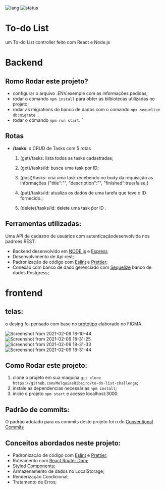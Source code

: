 ![lang](https://img.shields.io/badge/language-Javascript-yellow) ![status](https://img.shields.io/badge/Status-WIP-orange)

# To-do List
um To-do List controller feito com React  e Node.js

# Backend

## Romo Rodar este projeto?
+ configurar o arquivo .ENV.exemple com as informações pedidas;
+ rodar o comando ```npm install``` para obter as bilbiotecas utilizadas no projeto;
+ rodar as migrations do banco de dados com o comando  ```npx sequelize db:migrate ```.
+ rodar o comando ```npm run start```.
`
## Rotas
+ __/tasks__:  o CRUD de Tasks com 5 rotas
    1. (get)/tasks: lista todos as tasks cadastradas;
    
    2. (get)/tasks/id: busca uma task por ID;
    3. (post)/tasks: cria uma task recebendo no body da requisição as informações {"title":"",
	"description":"",
	"finished":true/false,}
    4. (put)/tasks/id: atualiza os dados de uma tarefa que teve o ID fornecido.;
    5. (delete)/tasks/id: delete uma task ṕor ID .

## Ferramentas utilizadas:
Uma API de cadastro de usuários com autenticaçãodesenvolvida nos padroes REST.

+ Backend desenvolvido em [NODE.js](https://nodejs.org/en/about/) e [Express](https://expressjs.com/pt-br/)
+ Desenvolvimento de Api rest;
+ Padronização de código com [Eslint](https://eslint.org/) e [Prettier](https://prettier.io/);
+ Conexão com banco de dado gerenciado com [Sequelize](https://sequelize.org/) banco de dados Postgress;

# frontend

## telas:
o desing foi pensado com base no [protótipo](https://www.figma.com/file/whWZjR3k03ofWNxO73kS6I/Untitled?node-id=0%3A1) elaborado no FIGMA.

![Screenshot from 2021-02-09 18-10-44](https://user-images.githubusercontent.com/54459438/107431456-3c8fd600-6b05-11eb-83f9-40b0ce905798.png)
![Screenshot from 2021-02-09 18-31-25](https://user-images.githubusercontent.com/54459438/107431464-3e599980-6b05-11eb-8df9-bd1e301aa0a2.png)
![Screenshot from 2021-02-09 18-31-33](https://user-images.githubusercontent.com/54459438/107431467-3e599980-6b05-11eb-83a4-4900faf962a5.png)
![Screenshot from 2021-02-09 18-31-44](https://user-images.githubusercontent.com/54459438/107431469-3ef23000-6b05-11eb-81bf-98c83ddc9b4b.png)


## Como Rodar este projeto:
1. clone o projeto em sua maquina ```git clone https://github.com/MelquiasRibeiro/to-do-list-challenge```;
2. instale as dependencias necessárias ```npm install```;
3. inicie o projeto ```npm start``` e acesse localhost:3000.

## Padrão de commits:
O padrão adotado para os commits deste projeto foi o do [Conventional Commits](https://www.conventionalcommits.org/en/v1.0.0/)
 

## Conceitos abordados neste projeto:
+ Padronização de código com [Eslint](https://eslint.org/) e [Prettier](https://prettier.io/);
+ Roteamento com [React Router Dom](https://reacttraining.com/react-router/web/guides/quick-start);
+ [Styled Components](https://styled-components.com/);
+ Armazenamento de dados no LocalStorage;
+ Renderização Condicional;
+ Tratamento de Erros;

